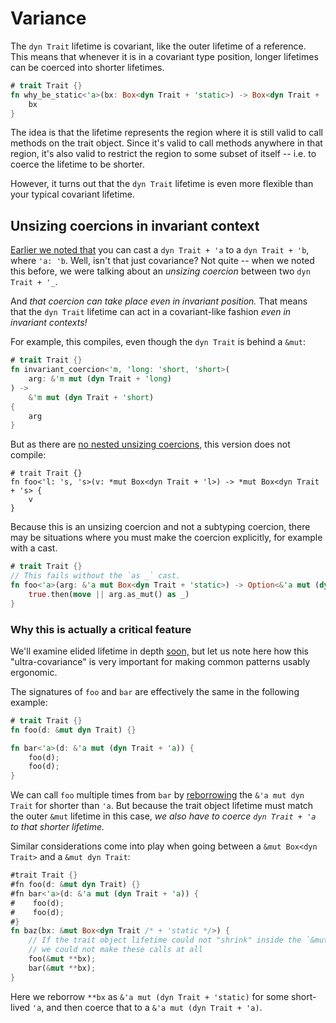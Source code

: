 # Variance

The `dyn Trait` lifetime is covariant, like the outer lifetime of a
reference.  This means that whenever it is in a covariant type position,
longer lifetimes can be coerced into shorter lifetimes.

```rust
# trait Trait {}
fn why_be_static<'a>(bx: Box<dyn Trait + 'static>) -> Box<dyn Trait + 'a> {
    bx
}
```

The idea is that the lifetime represents the region where it is still valid
to call methods on the trait object.  Since it's valid to call methods anywhere
in that region, it's also valid to restrict the region to some subset of itself
-- i.e. to coerce the lifetime to be shorter.

However, it turns out that the `dyn Trait` lifetime is even more flexible than
your typical covariant lifetime.

## Unsizing coercions in invariant context

[Earlier we noted that](./dyn-trait-coercions.md#the-reflective-case)
you can cast a `dyn Trait + 'a` to a `dyn Trait + 'b`, where `'a: 'b`.
Well, isn't that just covariance?  Not quite -- when we noted this before,
we were talking about an *unsizing coercion* between two `dyn Trait + '_`.

And *that coercion can take place even in invariant position.*  That means
that the `dyn Trait` lifetime can act in a covariant-like fashion *even in
invariant contexts!*

For example, this compiles, even though the `dyn Trait` is behind a `&mut`:
```rust
# trait Trait {}
fn invariant_coercion<'m, 'long: 'short, 'short>(
    arg: &'m mut (dyn Trait + 'long)
) ->
    &'m mut (dyn Trait + 'short)
{
    arg
}
```

But as there are [no nested unsizing coercions,](./dyn-trait-coercions.md#no-nested-coercions)
this version does not compile:
```rust,compile_fail
# trait Trait {}
fn foo<'l: 's, 's>(v: *mut Box<dyn Trait + 'l>) -> *mut Box<dyn Trait + 's> {
    v
}
```

Because this is an unsizing coercion and not a subtyping coercion, there
may be situations where you must make the coercion explicitly, for example
with a cast.
```rust
# trait Trait {}
// This fails without the `as _` cast.
fn foo<'a>(arg: &'a mut Box<dyn Trait + 'static>) -> Option<&'a mut (dyn Trait + 'a)> {
    true.then(move || arg.as_mut() as _)
}
```

### Why this is actually a critical feature

We'll examine elided lifetime in depth [soon,](./dyn-elision.md) but let us
note here how this "ultra-covariance" is very important for making common patterns
usably ergonomic.

The signatures of `foo` and `bar` are effectively the same in the following example:
```rust
# trait Trait {}
fn foo(d: &mut dyn Trait) {}

fn bar<'a>(d: &'a mut (dyn Trait + 'a)) {
    foo(d);
    foo(d);
}
```

We can call `foo` multiple times from `bar` by [reborrowing](./st-reborrow.md)
the `&'a mut dyn Trait` for shorter than `'a`.  But because the trait object
lifetime must match the outer `&mut` lifetime in this case, *we also have
to coerce `dyn Trait + 'a` to that shorter lifetime.*

Similar considerations come into play when going between a `&mut Box<dyn Trait>`
and a `&mut dyn Trait`:
```rust
#trait Trait {}
#fn foo(d: &mut dyn Trait) {}
#fn bar<'a>(d: &'a mut (dyn Trait + 'a)) {
#    foo(d);
#    foo(d);
#}
fn baz(bx: &mut Box<dyn Trait /* + 'static */>) {
    // If the trait object lifetime could not "shrink" inside the `&mut`,
    // we could not make these calls at all
    foo(&mut **bx);
    bar(&mut **bx);
}
```
Here we reborrow `**bx` as `&'a mut (dyn Trait + 'static)` for some
short-lived `'a`, and then coerce that to a `&'a mut (dyn Trait + 'a)`.



